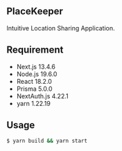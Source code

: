 ## PlaceKeeper

Intuitive Location Sharing Application.

## Requirement

-   Next.js 13.4.6
-   Node.js 19.6.0
-   React 18.2.0
-   Prisma 5.0.0
-   NextAuth.js 4.22.1
-   yarn 1.22.19

## Usage

```zsh
$ yarn build && yarn start
```
